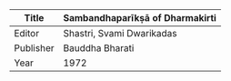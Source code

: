 |Title | Sambandhaparīkṣā of Dharmakirti 
| --- | --- 
|Editor | Shastri, Svami Dwarikadas
|Publisher | Bauddha Bharati
|Year | 1972